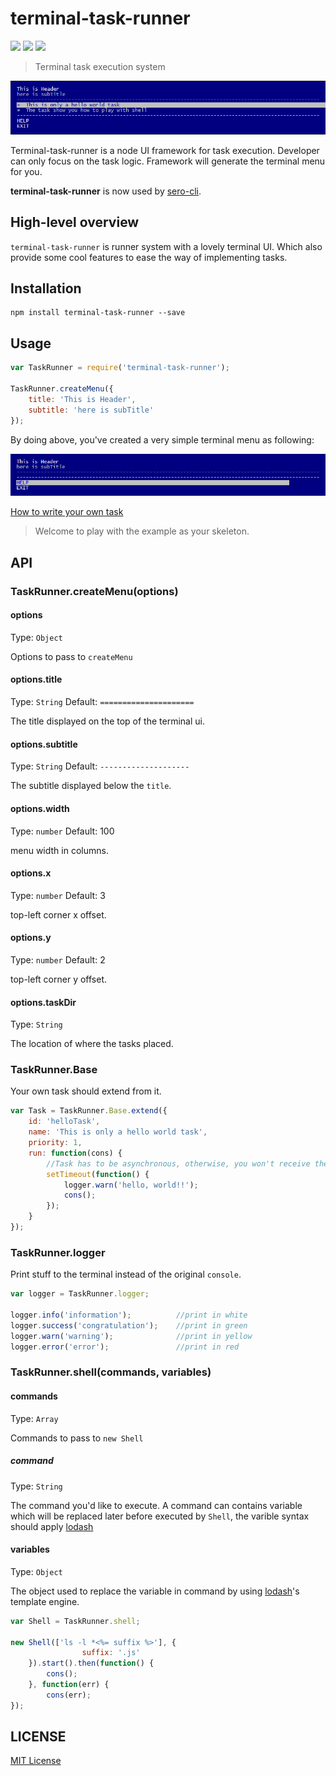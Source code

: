 terminal-task-runner
===========

![](http://img.shields.io/badge/npm_module-v1.0.2-green.svg?style=flat)  ![](http://img.shields.io/badge/dependencies-latest-yellowgreen.svg?style=flat)
![](http://img.shields.io/badge/build-passing-brightgreen.svg?style=flat)

> Terminal task execution system

![](https://raw.githubusercontent.com/leftstick/task-runner/master/docs/img/example.png)

Terminal-task-runner is a node UI framework for task execution. Developer can only focus on the task logic. Framework will generate the terminal menu for you.

**terminal-task-runner** is now used by [sero-cli](https://github.com/leftstick/Sero-cli).

## High-level overview ##

`terminal-task-runner` is runner system with a lovely terminal UI. Which also provide some cool features to ease the way of implementing tasks. 

## Installation ##

```shell
npm install terminal-task-runner --save
```

## Usage ##

```JavaScript
var TaskRunner = require('terminal-task-runner');

TaskRunner.createMenu({
    title: 'This is Header',
    subtitle: 'here is subTitle'
});
```

By doing above, you've created a very simple terminal menu as following:

![](https://raw.githubusercontent.com/leftstick/task-runner/master/docs/img/step01.png)

[How to write your own task](./docs/how_to_write_task.md)
> Welcome to play with the example as your skeleton. 


## API ##

### TaskRunner.createMenu(options) ###

#### options
Type: `Object`

Options to pass to `createMenu`

#### options.title
Type: `String`
Default: `=====================`

The title displayed on the top of the terminal ui. 

#### options.subtitle
Type: `String`
Default: `--------------------`

The subtitle displayed below the `title`.

#### options.width
Type: `number`
Default: 100

menu width in columns.

#### options.x
Type: `number`
Default: 3

top-left corner x offset.


#### options.y
Type: `number`
Default: 2

top-left corner y offset.

#### options.taskDir
Type: `String`

The location of where the tasks placed.

### TaskRunner.Base ###

Your own task should extend from it.

```JavaScript
var Task = TaskRunner.Base.extend({
    id: 'helloTask',
    name: 'This is only a hello world task',
    priority: 1,
    run: function(cons) {
        //Task has to be asynchronous, otherwise, you won't receive the finish/error event
        setTimeout(function() {
            logger.warn('hello, world!!');
            cons();
        });
    }
});
```

### TaskRunner.logger ###

Print stuff to the terminal instead of the original `console`.

```JavaScript
var logger = TaskRunner.logger;

logger.info('information');          //print in white
logger.success('congratulation');    //print in green
logger.warn('warning');              //print in yellow
logger.error('error');               //print in red
```

### TaskRunner.shell(commands, variables) ###

#### commands
Type: `Array`

Commands to pass to `new Shell`

##### command
Type: `String`

The command you'd like to execute. A command can contains variable which will be replaced later before executed by `Shell`, the varible syntax should apply [lodash](http://lodash.com/docs#template)

#### variables
Type: `Object`

The object used to replace the variable in command by using [lodash](http://lodash.com/docs#template)'s template engine.

```JavaScript
var Shell = TaskRunner.shell;

new Shell(['ls -l *<%= suffix %>'], {
                suffix: '.js'
    }).start().then(function() {
        cons();
    }, function(err) {
        cons(err);
});
```

## LICENSE ##

[MIT License](http://en.wikipedia.org/wiki/MIT_License)
